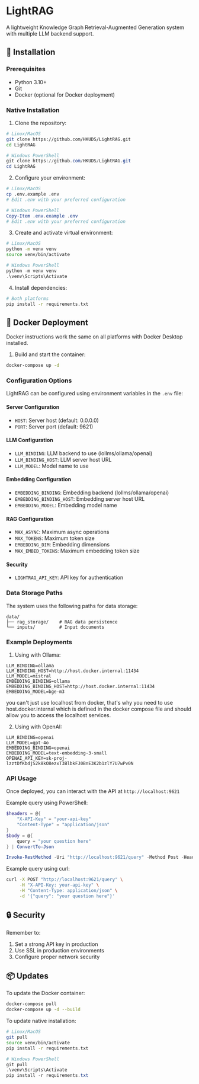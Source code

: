 # LightRAG

A lightweight Knowledge Graph Retrieval-Augmented Generation system with multiple LLM backend support.

## 🚀 Installation

### Prerequisites
- Python 3.10+
- Git
- Docker (optional for Docker deployment)

### Native Installation

1. Clone the repository:
```bash
# Linux/MacOS
git clone https://github.com/HKUDS/LightRAG.git
cd LightRAG
```
```powershell
# Windows PowerShell
git clone https://github.com/HKUDS/LightRAG.git
cd LightRAG
```

2. Configure your environment:
```bash
# Linux/MacOS
cp .env.example .env
# Edit .env with your preferred configuration
```
```powershell
# Windows PowerShell
Copy-Item .env.example .env
# Edit .env with your preferred configuration
```

3. Create and activate virtual environment:
```bash
# Linux/MacOS
python -m venv venv
source venv/bin/activate
```
```powershell
# Windows PowerShell
python -m venv venv
.\venv\Scripts\Activate
```

4. Install dependencies:
```bash
# Both platforms
pip install -r requirements.txt
```

## 🐳 Docker Deployment

Docker instructions work the same on all platforms with Docker Desktop installed.

1. Build and start the container:
```bash
docker-compose up -d
```

### Configuration Options

LightRAG can be configured using environment variables in the `.env` file:

#### Server Configuration
- `HOST`: Server host (default: 0.0.0.0)
- `PORT`: Server port (default: 9621)

#### LLM Configuration
- `LLM_BINDING`: LLM backend to use (lollms/ollama/openai)
- `LLM_BINDING_HOST`: LLM server host URL
- `LLM_MODEL`: Model name to use

#### Embedding Configuration
- `EMBEDDING_BINDING`: Embedding backend (lollms/ollama/openai)
- `EMBEDDING_BINDING_HOST`: Embedding server host URL
- `EMBEDDING_MODEL`: Embedding model name

#### RAG Configuration
- `MAX_ASYNC`: Maximum async operations
- `MAX_TOKENS`: Maximum token size
- `EMBEDDING_DIM`: Embedding dimensions
- `MAX_EMBED_TOKENS`: Maximum embedding token size

#### Security
- `LIGHTRAG_API_KEY`: API key for authentication

### Data Storage Paths

The system uses the following paths for data storage:
```
data/
├── rag_storage/    # RAG data persistence
└── inputs/         # Input documents
```

### Example Deployments

1. Using with Ollama:
```env
LLM_BINDING=ollama
LLM_BINDING_HOST=http://host.docker.internal:11434
LLM_MODEL=mistral
EMBEDDING_BINDING=ollama
EMBEDDING_BINDING_HOST=http://host.docker.internal:11434
EMBEDDING_MODEL=bge-m3
```

you can't just use localhost from docker, that's why you need to use host.docker.internal which is defined in the docker compose file and should allow you to access the localhost services.

2. Using with OpenAI:
```env
LLM_BINDING=openai
LLM_MODEL=gpt-4o
EMBEDDING_BINDING=openai
EMBEDDING_MODEL=text-embedding-3-small
OPENAI_API_KEY=sk-proj-lzztDfKbdjS2k8kO8ezxT3BlbkFJ0BnE3K2b1zlY7U7wPv0N
```

### API Usage

Once deployed, you can interact with the API at `http://localhost:9621`

Example query using PowerShell:
```powershell
$headers = @{
    "X-API-Key" = "your-api-key"
    "Content-Type" = "application/json"
}
$body = @{
    query = "your question here"
} | ConvertTo-Json

Invoke-RestMethod -Uri "http://localhost:9621/query" -Method Post -Headers $headers -Body $body
```

Example query using curl:
```bash
curl -X POST "http://localhost:9621/query" \
     -H "X-API-Key: your-api-key" \
     -H "Content-Type: application/json" \
     -d '{"query": "your question here"}'
```

## 🔒 Security

Remember to:
1. Set a strong API key in production
2. Use SSL in production environments
3. Configure proper network security

## 📦 Updates

To update the Docker container:
```bash
docker-compose pull
docker-compose up -d --build
```

To update native installation:
```bash
# Linux/MacOS
git pull
source venv/bin/activate
pip install -r requirements.txt
```
```powershell
# Windows PowerShell
git pull
.\venv\Scripts\Activate
pip install -r requirements.txt
```

